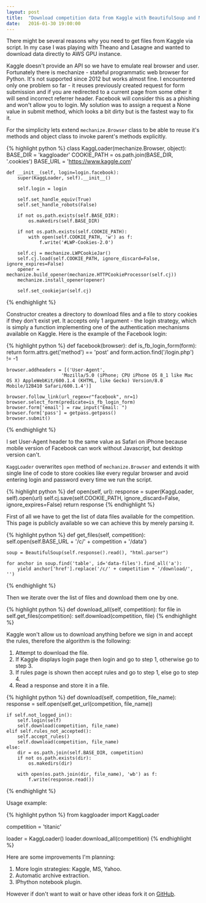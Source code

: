 ```yaml
---
layout: post
title:  "Download competition data from Kaggle with BeautifulSoup and Mechanize"
date:   2016-01-30 19:00:00
---
```


There might be several reasons why you need to get files from Kaggle via script. In my case I was playing with Theano and Lasagne and wanted to download data directly to AWS GPU instance.

Kaggle doesn't provide an API so we have to emulate real browser and user. Fortunately there is mechanize - stateful programmatic web browser for Python. It's not supported since 2012 but works almost fine. I encountered only one problem so far - it reuses previously created request for form submission and if you are redirected to a current page from some other it will send incorrect referrer header. Facebook will consider this as a phishing and won't allow you to login. My solution was to assign a request a None value in submit method, which looks a bit dirty but is the fastest way to fix it.

For the simplicity lets extend `mechanize.Browser` class to be able to reuse it's methods and object class to invoke parent's methods explicitly.

{% highlight python %}
class KaggLoader(mechanize.Browser, object):
    BASE_DIR = 'kaggloader'
    COOKIE_PATH = os.path.join(BASE_DIR, '.cookies')
    BASE_URL = 'https://www.kaggle.com'

    def __init__(self, login=login.facebook):
        super(KaggLoader, self).__init__()

        self.login = login

        self.set_handle_equiv(True)
        self.set_handle_robots(False)

        if not os.path.exists(self.BASE_DIR):
            os.makedirs(self.BASE_DIR)

        if not os.path.exists(self.COOKIE_PATH):
            with open(self.COOKIE_PATH, 'w') as f:
                f.write('#LWP-Cookies-2.0')

        self.cj = mechanize.LWPCookieJar()
        self.cj.load(self.COOKIE_PATH, ignore_discard=False, ignore_expires=False)
        opener = mechanize.build_opener(mechanize.HTTPCookieProcessor(self.cj))
        mechanize.install_opener(opener)

        self.set_cookiejar(self.cj)
{% endhighlight %}

Constructor creates a directory to download files and a file to story cookies if they don't exist yet. It accepts only 1 argument - the login strategy, which is simply a function implementing one of the authentication mechanisms available on Kaggle. Here is the example of the Facebook login:

{% highlight python %}
def facebook(browser):
    def is_fb_login_form(form):
        return form.attrs.get('method') == 'post' and form.action.find('/login.php') != -1

    browser.addheaders = [('User-Agent',
                        'Mozilla/5.0 (iPhone; CPU iPhone OS 8_1 like Mac OS X) AppleWebKit/600.1.4 (KHTML, like Gecko) Version/8.0 Mobile/12B410 Safari/600.1.4')]

    browser.follow_link(url_regex=r"facebook", nr=1)
    browser.select_form(predicate=is_fb_login_form)
    browser.form['email'] = raw_input("Email: ")
    browser.form['pass'] = getpass.getpass()
    browser.submit()
{% endhighlight %}

I set User-Agent header to the same value as Safari on iPhone because mobile version of Facebook can work without Javascript, but desktop version can't.

`KaggLoader` overwrites `open` method of `mechanize.Browser` and extends it with single line of code to store cookies like every regular browser and avoid entering login and password every time we run the script.

{% highlight python %}
def open(self, url):
    response = super(KaggLoader, self).open(url)
    self.cj.save(self.COOKIE_PATH, ignore_discard=False, ignore_expires=False)
    return response
{% endhighlight %}

First of all we have to get the list of data files available for the competition. This page is publicly available so we can achieve this by merely parsing it.

{% highlight python %}
def get_files(self, competition):
    self.open(self.BASE_URL + '/c/' + competition + '/data')

    soup = BeautifulSoup(self.response().read(), "html.parser")

    for anchor in soup.find('table', id='data-files').find_all('a'):
        yield anchor['href'].replace('/c/' + competition + '/download/', '')
{% endhighlight %}

Then we iterate over the list of files and download them one by one.

{% highlight python %}
def download_all(self, competition):
    for file in self.get_files(competition):
        self.download(competition, file)
{% endhighlight %}

Kaggle won't allow us to download anything before we sign in and accept the rules, therefore the algorithm is the following:

1. Attempt to download the file.
2. If Kaggle displays login page then login and go to step 1, otherwise go to step 3.
3. If rules page is shown then accept rules and go to step 1, else go to step 4.
4. Read a response and store it in a file.

{% highlight python %}
def download(self, competition, file_name):
    response = self.open(self.get_url(competition, file_name))

    if self.not_logged_in():
        self.login(self)
        self.download(competition, file_name)
    elif self.rules_not_accepted():
        self.accept_rules()
        self.download(competition, file_name)
    else:
        dir = os.path.join(self.BASE_DIR, competition)
        if not os.path.exists(dir):
            os.makedirs(dir)

        with open(os.path.join(dir, file_name), 'wb') as f:
            f.write(response.read())
{% endhighlight %}

Usage example:

{% highlight python %}
from kaggloader import KaggLoader

competition = 'titanic'

loader = KaggLoader()
loader.download_all(competition)
{% endhighlight %}

Here are some improvements I'm planning:

1. More login strategies: Kaggle, MS, Yahoo.
2. Automatic archive extraction.
3. IPhython notebook plugin.

However if don't want to wait or have other ideas fork it on [GitHub](https://github.com/Sundrique/kaggloader). 